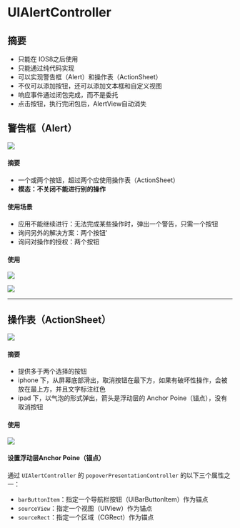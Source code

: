 # UIAlertController

## 摘要

- 只能在 IOS8之后使用
- 只能通过纯代码实现
- 可以实现警告框（Alert）和操作表（ActionSheet）
- 不仅可以添加按钮，还可以添加文本框和自定义视图
- 响应事件通过闭包完成，而不是委托
- 点击按钮，执行完闭包后，AlertView自动消失

## 警告框（Alert）

![](https://ws1.sinaimg.cn/large/006tKfTcly1fjxxfzrfwrj306s0dcweg.jpg)

#### 摘要

- 一个或两个按钮，超过两个应使用操作表（ActionSheet）
- **模态：不关闭不能进行别的操作**

#### 使用场景

- 应用不能继续进行：无法完成某些操作时，弹出一个警告，只需一个按钮
- 询问另外的解决方案：两个按钮’
- 询问对操作的授权：两个按钮

#### 使用

![](https://ws2.sinaimg.cn/large/006tKfTcly1fjxxx4wr0jj31f60n4gmx.jpg)

![](https://ws3.sinaimg.cn/large/006tKfTcly1fjxxarmwhgj30m8031aa4.jpg)

------

## 操作表（ActionSheet）

![](https://ws2.sinaimg.cn/large/006tKfTcly1fjxy6k97ldj306s0dct8p.jpg)

#### 摘要

- 提供多于两个选择的按钮
- iphone 下，从屏幕底部滑出，取消按钮在最下方，如果有破坏性操作，会被放在最上方，并且文字标注红色
- ipad 下，以气泡的形式弹出，箭头是浮动层的 Anchor Poine（锚点），没有取消按钮

#### 使用

![](https://ws4.sinaimg.cn/large/006tKfTcly1fjxxwyuiolj317k0wognq.jpg)

#### 设置浮动层Anchor Poine（锚点）

通过 ```UIAlertController``` 的 ```popoverPresentationController``` 的以下三个属性之一：

- ```barButtonItem```：指定一个导航栏按钮（UIBarButtonItem）作为锚点
- ```sourceView```：指定一个视图（UIView）作为锚点
- ```sourceRect```：指定一个区域（CGRect）作为锚点